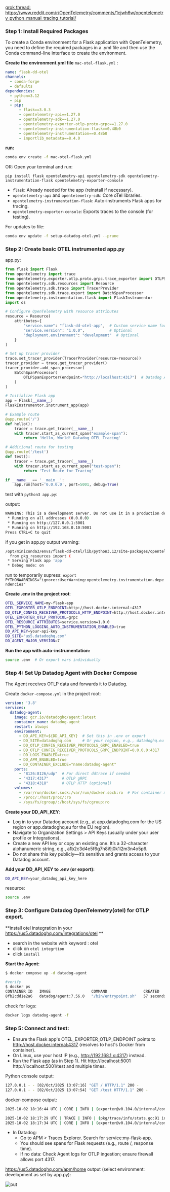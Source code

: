 [grok thread:](https://grok.com/c/63f17fc5-adf2-4090-8f9c-da1c1e77450a)
https://www.reddit.com/r/OpenTelemetry/comments/1cjwh6w/opentelemetry_python_manual_tracing_tutorial/


### Step 1: Install Required Packages


To create a Conda environment for a Flask application with OpenTelemetry, you need to define the required packages in a .yml file and then use the Conda command-line interface to create the environment. 

**Create the environment.yml file**
`mac-otel-flask.yml` :
```yml
name: flask-dd-otel
channels:
  - conda-forge
  - defaults
dependencies:
  - python=3.12
  - pip
  - pip:
      - flask==3.0.3
      - opentelemetry-api==1.27.0
      - opentelemetry-sdk==1.27.0
      - opentelemetry-exporter-otlp-proto-grpc==1.27.0
      - opentelemetry-instrumentation-flask==0.48b0
      - opentelemetry-instrumentation==0.48b0
      - importlib_metadata==8.4.0
```

**run:**
```sh
conda env create -f mac-otel-flask.yml
```

OR:
Open your terminal and run:
```
pip install flask opentelemetry-api opentelemetry-sdk opentelemetry-instrumentation-flask opentelemetry-exporter-console
```

- `flask`: Already needed for the app (reinstall if necessary).
- `opentelemetry-api` and `opentelemetry-sdk`: Core oTel libraries.
- `opentelemetry-instrumentation-flask`: Auto-instruments Flask apps for tracing.
- `opentelemetry-exporter-console`: Exports traces to the console (for testing).


For updates to file:
```sh
conda env update -f setup-datadog-otel.yml --prune
```

### Step 2: Create basic OTEL instrumented app.py

app.py:
```py
from flask import Flask
from opentelemetry import trace
from opentelemetry.exporter.otlp.proto.grpc.trace_exporter import OTLPSpanExporter
from opentelemetry.sdk.resources import Resource
from opentelemetry.sdk.trace import TracerProvider
from opentelemetry.sdk.trace.export import BatchSpanProcessor
from opentelemetry.instrumentation.flask import FlaskInstrumentor
import os

# Configure OpenTelemetry with resource attributes
resource = Resource(
    attributes={
        "service.name": "flask-dd-otel-app",  # Custom service name for Datadog
        "service.version": "1.0.0",           # Optional
        "deployment.environment": "development"  # Optional
    }
)

# Set up tracer provider
trace.set_tracer_provider(TracerProvider(resource=resource))
tracer_provider = trace.get_tracer_provider()
tracer_provider.add_span_processor(
    BatchSpanProcessor(
        OTLPSpanExporter(endpoint="http://localhost:4317")  # Datadog Agent OTLP endpoint
    )
)

# Initialize Flask app
app = Flask(__name__)
FlaskInstrumentor.instrument_app(app)

# Example route
@app.route('/')
def hello():
    tracer = trace.get_tracer(__name__)
    with tracer.start_as_current_span("example-span"):
        return 'Hello, World! Datadog OTEL Tracing'

# Additional route for testing
@app.route('/test')
def test():
    tracer = trace.get_tracer(__name__)
    with tracer.start_as_current_span("test-span"):
        return 'Test Route for Tracing'

if __name__ == '__main__':
    app.run(host='0.0.0.0', port=5001, debug=True)
```

test with `python3 app.py`:

output:
```sh
WARNING: This is a development server. Do not use it in a production deployment. Use a production WSGI server instead.
 * Running on all addresses (0.0.0.0)
 * Running on http://127.0.0.1:5001
 * Running on http://192.168.0.10:5001
Press CTRL+C to quit
```

if you get in app.py output warning:
```sh
/opt/miniconda3/envs/flask-dd-otel/lib/python3.12/site-packages/opentelemetry/instrumentation/dependencies.py:4: UserWarning: pkg_resources is deprecated as an API. See https://setuptools.pypa.io/en/latest/pkg_resources.html. The pkg_resources package is slated for removal as early as 2025-11-30. Refrain from using this package or pin to Setuptools<81.
  from pkg_resources import (
 * Serving Flask app 'app'
 * Debug mode: on
```
run to temporarily supress:
`export PYTHONWARNINGS="ignore::UserWarning:opentelemetry.instrumentation.dependencies"`


**Create .env in the project root**:
```sh
OTEL_SERVICE_NAME=my-flask-app
OTEL_EXPORTER_OTLP_ENDPOINT=http://host.docker.internal:4317
DD_OTLP_CONFIG_RECEIVER_PROTOCOLS_HTTP_ENDPOINT=http://host.docker.internal:4318
OTEL_EXPORTER_OTLP_PROTOCOL=grpc
OTEL_RESOURCE_ATTRIBUTES=service.version=1.0.0
OTEL_PYTHON_LOGGING_AUTO_INSTRUMENTATION_ENABLED=true
DD_API_KEY=your-api-key
DD_SITE="us5.datadoghq.com"
DD_AGENT_MAJOR_VERSION=7
```

**Run the app with auto-instrumentation:**
```sh
source .env  # Or export vars individually
```

### Step 4: Set Up Datadog Agent with Docker Compose

The Agent receives OTLP data and forwards it to Datadog.

Create `docker-compose.yml` in the project root:
```yml
version: '3.8'
services:
  datadog-agent:
    image: gcr.io/datadoghq/agent:latest
    container_name: datadog-agent
    restart: always
    environment:
      - DD_API_KEY=${DD_API_KEY}  # Set this in .env or export
      - DD_SITE=datadoghq.com     # Or your region, e.g., datadoghq.eu
      - DD_OTLP_CONFIG_RECEIVER_PROTOCOLS_GRPC_ENABLED=true
      - DD_OTLP_CONFIG_RECEIVER_PROTOCOLS_GRPC_ENDPOINT=0.0.0.0:4317
      - DD_LOGS_ENABLED=true
      - DD_APM_ENABLED=true
      - DD_CONTAINER_EXCLUDE="name:datadog-agent"
    ports:
      - "8126:8126/udp"  # For direct ddtrace if needed
      - "4317:4317"      # OTLP gRPC
      - "4318:4318"      # OTLP HTTP (optional)
    volumes:
      - /var/run/docker.sock:/var/run/docker.sock:ro  # For container metrics
      - /proc/:/host/proc/:ro
      - /sys/fs/cgroup/:/host/sys/fs/cgroup:ro
```

**Create your DD_API_KEY**:

- Log in to your Datadog account (e.g., at app.datadoghq.com for the US region or app.datadoghq.eu for the EU region).
- Navigate to Organization Settings > API Keys (usually under your user profile or Integrations).
- Create a new API key or copy an existing one. It’s a 32-character alphanumeric string, e.g., a1b2c3d4e5f6g7h8i9j0k1l2m3n4o5p6.
- Do not share this key publicly—it’s sensitive and grants access to your Datadog account.

**Add your DD_API_KEY to .env (or export):**
```sh
DD_API_KEY=your_datadog_api_key_here
```

resource:
```sh
source .env
```

### Step 3: Configure Datadog OpenTelemetry(otel) for OTLP export. 

**install otel instegration in your https://us5.datadoghq.com/integrations/otel **
- search in the website with keyword : otel
- click on `otel integrtion`
- click `install`


**Start the Agent:**
```sh
$ docker compose up -d datadog-agent

#verify
$ docker ps 
CONTAINER ID   IMAGE                  COMMAND                CREATED          STATUS                    PORTS                                                                          NAMES
8fb2cdd1e2a6   datadog/agent:7.56.0   "/bin/entrypoint.sh"   57 seconds ago   Up 55 seconds (healthy)   0.0.0.0:4317-4318->4317-4318/tcp, 8125/udp, 8126/tcp, 0.0.0.0:8126->8126/udp   datadog-agent
```

check for logs:
```sh
docker logs datadog-agent -f
```

### Step 5: Connect and test:
- Ensure the Flask app's OTEL_EXPORTER_OTLP_ENDPOINT points to http://host.docker.internal:4317 (resolves to host's Docker from container).
- On Linux, use your host IP (e.g., http://192.168.1.x:4317) instead.
- Run the Flask app (as in Step 1). Hit http://localhost:5001 http://localhost:5001/test and  multiple times.

Python console output:
```sh
127.0.0.1 - - [02/Oct/2025 13:07:16] "GET / HTTP/1.1" 200 -
127.0.0.1 - - [02/Oct/2025 13:07:54] "GET /test HTTP/1.1" 200 -
```

docker-compose output:
```sh
2025-10-02 18:16:44 UTC | CORE | INFO | (exporter@v0.104.0/internal/common/logging_exporter.go:31 in pushTraces) | kind:exporter,data_type:traces,name:logging,resource spans:1,spans:2 | TracesExporter

2025-10-02 18:17:29 UTC | TRACE | INFO | (pkg/trace/info/stats.go:91 in LogAndResetStats) | No data received
2025-10-02 18:17:34 UTC | CORE | INFO | (exporter@v0.104.0/internal/common/logging_exporter.go:31 in pushTraces) | kind:exporter,data_type:traces,name:logging,resource spans:1,spans:2 | TracesExporter
```


- In Datadog:
    - Go to APM > Traces Explorer. Search for service:my-flask-app.
    - You should see spans for Flask requests (e.g., route /, response time).
    - If no data: Check Agent logs for OTLP ingestion; ensure firewall allows port 4317.

https://us5.datadoghq.com/apm/home output (select environment: development as set by app.py):

![out](out01.png)

